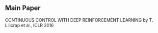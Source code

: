 ## Main Paper

CONTINUOUS CONTROL WITH DEEP REINFORCEMENT LEARNING by T. Lilicrap et al., ICLR 2016



## 

